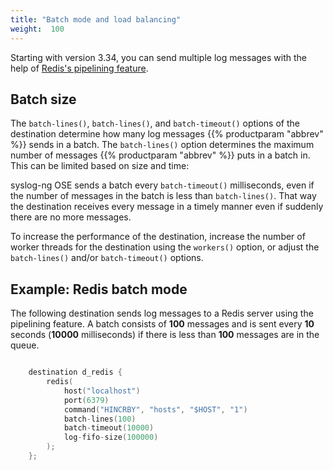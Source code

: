 ```yaml
---
title: "Batch mode and load balancing"
weight:  100
---
```

<!-- DISCLAIMER: This file is based on the syslog-ng Open Source Edition documentation https://github.com/balabit/syslog-ng-ose-guides/commit/2f4a52ee61d1ea9ad27cb4f3168b95408fddfdf2 and is used under the terms of The syslog-ng Open Source Edition Documentation License. The file has been modified by Axoflow. -->

Starting with version 3.34, you can send multiple log messages with the help of [Redis's pipelining feature](https://github.com/redis/hiredis#pipelining).


## Batch size

The `batch-lines()`, `batch-lines()`, and `batch-timeout()` options of the destination determine how many log messages {{% productparam "abbrev" %}} sends in a batch. The `batch-lines()` option determines the maximum number of messages {{% productparam "abbrev" %}} puts in a batch in. This can be limited based on size and time:

syslog-ng OSE sends a batch every `batch-timeout()` milliseconds, even if the number of messages in the batch is less than `batch-lines()`. That way the destination receives every message in a timely manner even if suddenly there are no more messages.

To increase the performance of the destination, increase the number of worker threads for the destination using the `workers()` option, or adjust the `batch-lines()` and/or `batch-timeout()` options.


## Example: Redis batch mode

The following destination sends log messages to a Redis server using the pipelining feature. A batch consists of **100** messages and is sent every **10** seconds (**10000** milliseconds) if there is less than **100** messages are in the queue.

```c

    destination d_redis {
        redis(
            host("localhost")
            port(6379)
            command("HINCRBY", "hosts", "$HOST", "1")
            batch-lines(100)
            batch-timeout(10000)
            log-fifo-size(100000)
        );
    };

```


